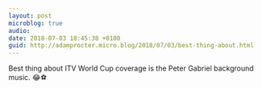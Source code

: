 ```yaml
---
layout: post
microblog: true
audio: 
date: 2018-07-03 18:45:38 +0100
guid: http://adamprocter.micro.blog/2018/07/03/best-thing-about.html
---
```

Best thing about ITV World Cup coverage is the Peter Gabriel background music. 😂⚽️
